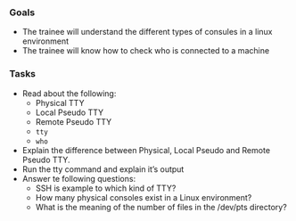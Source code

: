 
### Goals
- The trainee will understand the different types of consules in a linux environment
- The trainee will know how to check who is connected to a machine

### Tasks
- Read about the following:
  - Physical TTY
  - Local Pseudo TTY
  - Remote Pseudo TTY
  - `tty`
  - `who`
- Explain the difference between Physical, Local Pseudo and Remote Pseudo TTY.
- Run the tty command and explain it’s output
- Answer te following questions:
  - SSH is example to which kind of TTY?
  - How many physical consoles exist in a Linux environment?
  - What is the meaning of the number of files in the /dev/pts directory?
